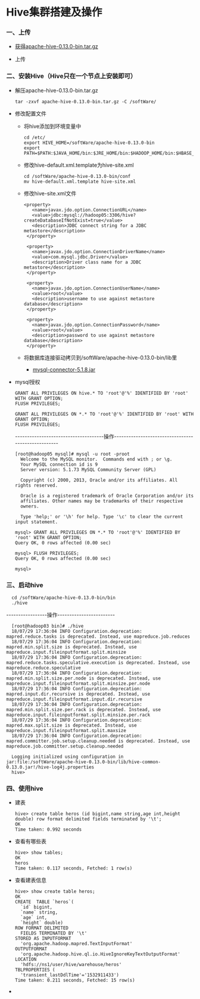 # Hive集群搭建及操作

### 一、上传

* [获得apache-hive-0.13.0-bin.tar.gz](https://github.com/sunnyandgood/BigData/blob/master/Hive/apache-hive-0.13.0-bin.tar.gz)

* 上传

### 二、安装Hive（Hive只在一个节点上安装即可）

* 解压apache-hive-0.13.0-bin.tar.gz

      tar -zxvf apache-hive-0.13.0-bin.tar.gz -C /softWare/
      
* 修改配置文件

     * 将hive添加到环境变量中
     
           cd /etc/
           export HIVE_HOME=/softWare/apache-hive-0.13.0-bin
           export PATH=$PATH:$JAVA_HOME/bin:$JRE_HOME/bin:$HADOOP_HOME/bin:$HBASE_HOME/bin:$HIVE_HOME/bin
     
     * 修改hive-default.xml.template为hive-site.xml
     
           cd /softWare/apache-hive-0.13.0-bin/conf
           mv hive-default.xml.template hive-site.xml
     
     * 修改hive-site.xml文件
     
           <property>
              <name>javax.jdo.option.ConnectionURL</name>
              <value>jdbc:mysql://hadoop05:3306/hive?createDatabaseIfNotExist=true</value>
              <description>JDBC connect string for a JDBC metastore</description>
            </property>

            <property>
              <name>javax.jdo.option.ConnectionDriverName</name>
              <value>com.mysql.jdbc.Driver</value>
              <description>Driver class name for a JDBC metastore</description>
            </property>

            <property>
              <name>javax.jdo.option.ConnectionUserName</name>
              <value>root</value>
              <description>username to use against metastore database</description>
            </property>

            <property>
              <name>javax.jdo.option.ConnectionPassword</name>
              <value>root</value>
              <description>password to use against metastore database</description>
            </property>
     
     * 将数据库连接驱动拷贝到/softWare/apache-hive-0.13.0-bin/lib里
     
     	 * [mysql-connector-5.1.8.jar](https://github.com/sunnyandgood/BigData/blob/master/Sqoop/mysql-connector-5.1.8.jar)
     
     
* mysql授权

      GRANT ALL PRIVILEGES ON hive.* TO 'root'@'%' IDENTIFIED BY 'root' WITH GRANT OPTION;
      FLUSH PRIVILEGES;
      
      GRANT ALL PRIVILEGES ON *.* TO 'root'@'%' IDENTIFIED BY 'root' WITH GRANT OPTION;
      FLUSH PRIVILEGES;
      
     -------------------------------------操作---------------------------------------------------

      [root@hadoop05 mysql]# mysql -u root -proot
        Welcome to the MySQL monitor.  Commands end with ; or \g.
        Your MySQL connection id is 9
        Server version: 5.1.73 MySQL Community Server (GPL)

        Copyright (c) 2000, 2013, Oracle and/or its affiliates. All rights reserved.

        Oracle is a registered trademark of Oracle Corporation and/or its
        affiliates. Other names may be trademarks of their respective
        owners.

        Type 'help;' or '\h' for help. Type '\c' to clear the current input statement.

      mysql> GRANT ALL PRIVILEGES ON *.* TO 'root'@'%' IDENTIFIED BY 'root' WITH GRANT OPTION;
      Query OK, 0 rows affected (0.00 sec)

      mysql> FLUSH PRIVILEGES;
      Query OK, 0 rows affected (0.00 sec)

      mysql>

### 三、启动hive

      cd /softWare/apache-hive-0.13.0-bin/bin
      ./hive
      
-----------------操作------------------------

      [root@hadoop03 bin]# ./hive
      18/07/29 17:36:04 INFO Configuration.deprecation: mapred.reduce.tasks is deprecated. Instead, use mapreduce.job.reduces
      18/07/29 17:36:04 INFO Configuration.deprecation: mapred.min.split.size is deprecated. Instead, use mapreduce.input.fileinputformat.split.minsize
      18/07/29 17:36:04 INFO Configuration.deprecation: mapred.reduce.tasks.speculative.execution is deprecated. Instead, use mapreduce.reduce.speculative
      18/07/29 17:36:04 INFO Configuration.deprecation: mapred.min.split.size.per.node is deprecated. Instead, use mapreduce.input.fileinputformat.split.minsize.per.node
      18/07/29 17:36:04 INFO Configuration.deprecation: mapred.input.dir.recursive is deprecated. Instead, use mapreduce.input.fileinputformat.input.dir.recursive
      18/07/29 17:36:04 INFO Configuration.deprecation: mapred.min.split.size.per.rack is deprecated. Instead, use mapreduce.input.fileinputformat.split.minsize.per.rack
      18/07/29 17:36:04 INFO Configuration.deprecation: mapred.max.split.size is deprecated. Instead, use mapreduce.input.fileinputformat.split.maxsize
      18/07/29 17:36:04 INFO Configuration.deprecation: mapred.committer.job.setup.cleanup.needed is deprecated. Instead, use mapreduce.job.committer.setup.cleanup.needed

      Logging initialized using configuration in jar:file:/softWare/apache-hive-0.13.0-bin/lib/hive-common-0.13.0.jar!/hive-log4j.properties
      hive> 

### 四、使用hive

* 建表

      hive> create table heros (id bigint,name string,age int,height double) row format delimited fields terminated by '\t';
      OK
      Time taken: 0.992 seconds
      
* 查看有哪些表

      hive> show tables;
      OK
      heros
      Time taken: 0.117 seconds, Fetched: 1 row(s)

* 查看建表信息

      hive> show create table heros;
      OK
      CREATE  TABLE `heros`(
        `id` bigint, 
        `name` string, 
        `age` int, 
        `height` double)
      ROW FORMAT DELIMITED 
        FIELDS TERMINATED BY '\t' 
      STORED AS INPUTFORMAT 
        'org.apache.hadoop.mapred.TextInputFormat' 
      OUTPUTFORMAT 
        'org.apache.hadoop.hive.ql.io.HiveIgnoreKeyTextOutputFormat'
      LOCATION
        'hdfs://ns1/user/hive/warehouse/heros'
      TBLPROPERTIES (
        'transient_lastDdlTime'='1532911433')
      Time taken: 0.211 seconds, Fetched: 15 row(s)

* 
      
